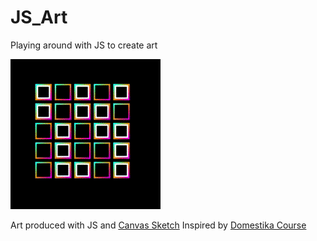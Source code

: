# JS_Art
Playing around with JS to create art

![This is an image](/assets/squares.gif)


Art produced with JS and [Canvas Sketch]( https://www.npmjs.com/package/canvas-sketch.)
Inspired by [Domestika Course](https://www.domestika.org/de/courses/2729-creative-coding-programmiere-visuelles-material-mit-javascript)
